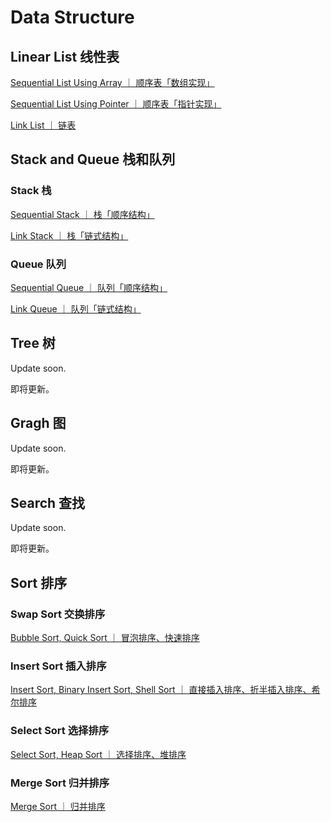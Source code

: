 # Data Structure

## Linear List 线性表

[Sequential List Using Array ｜ 顺序表「数组实现」](https://github.com/Cohanbb/mycode/blob/main/c-cpp/DS/SeqList_array.cpp)

[Sequential List Using Pointer ｜ 顺序表「指针实现」](https://github.com/Cohanbb/mycode/blob/main/c-cpp/DS/SeqList_pointer.cpp)

[Link List ｜ 链表](https://github.com/Cohanbb/mycode/blob/main/c-cpp/DS/LinkList.cpp)

## Stack and Queue 栈和队列

### Stack 栈

[Sequential Stack ｜ 栈「顺序结构」](https://github.com/Cohanbb/mycode/blob/main/c-cpp/DS/SeqStack.cpp)

[Link Stack ｜ 栈「链式结构」](https://github.com/Cohanbb/mycode/blob/main/c-cpp/DS/LinkStack.cpp)

### Queue 队列

[Sequential Queue ｜ 队列「顺序结构」](https://github.com/Cohanbb/mycode/blob/main/c-cpp/DS/SeqQueue.cpp)

[Link Queue ｜ 队列「链式结构」](https://github.com/Cohanbb/mycode/blob/main/c-cpp/DS/LinkQueue.cpp)

## Tree 树

Update soon.

即将更新。  

## Gragh 图

Update soon.

即将更新。

## Search 查找

Update soon.

即将更新。  

## Sort 排序

### Swap Sort 交换排序

[Bubble Sort, Quick Sort ｜ 冒泡排序、快速排序](https://github.com/Cohanbb/mycode/blob/main/c-cpp/DS/swap_sort.cpp)

### Insert Sort 插入排序

[Insert Sort, Binary Insert Sort, Shell Sort ｜ 直接插入排序、折半插入排序、希尔排序](https://github.com/Cohanbb/mycode/blob/main/c-cpp/DS/insert_sort.cpp)    

### Select Sort 选择排序

[Select Sort, Heap Sort ｜ 选择排序、堆排序](https://github.com/Cohanbb/mycode/blob/main/c-cpp/DS/select_sort.cpp)

### Merge Sort 归并排序

[Merge Sort ｜ 归并排序](https://github.com/Cohanbb/mycode/blob/main/c-cpp/DS/merge_sort.cpp)  
